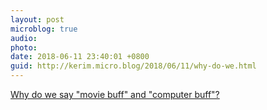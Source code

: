 ```yaml
---
layout: post
microblog: true
audio: 
photo: 
date: 2018-06-11 23:40:01 +0800
guid: http://kerim.micro.blog/2018/06/11/why-do-we.html
---
```

[Why do we say "movie buff" and "computer buff"?](http://www.thehindu.com/thehindu/edu/2003/02/18/stories/2003021800030205.htm)
